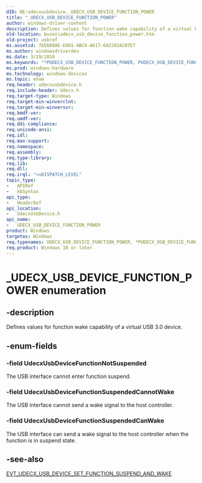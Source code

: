 ```yaml
---
UID: NE:udecxusbdevice._UDECX_USB_DEVICE_FUNCTION_POWER
title: "_UDECX_USB_DEVICE_FUNCTION_POWER"
author: windows-driver-content
description: Defines values for function wake capability of a virtual USB 3.0 device.
old-location: buses\udecx_usb_device_function_power.htm
old-project: usbref
ms.assetid: 7EE6D8AE-E001-4BC9-A617-682202A297E7
ms.author: windowsdriverdev
ms.date: 3/29/2018
ms.keywords: "*PUDECX_USB_DEVICE_FUNCTION_POWER, PUDECX_USB_DEVICE_FUNCTION_POWER, PUDECX_USB_DEVICE_FUNCTION_POWER enumeration pointer [Buses], UDECX_USB_DEVICE_FUNCTION_POWER, UDECX_USB_DEVICE_FUNCTION_POWER enumeration [Buses], UdecxUsbDeviceFunctionNotSuspended, UdecxUsbDeviceFunctionSuspendedCanWake, UdecxUsbDeviceFunctionSuspendedCannotWake, _UDECX_USB_DEVICE_FUNCTION_POWER, buses.udecx_usb_device_function_power, udecxusbdevice/PUDECX_USB_DEVICE_FUNCTION_POWER, udecxusbdevice/UDECX_USB_DEVICE_FUNCTION_POWER, udecxusbdevice/UdecxUsbDeviceFunctionNotSuspended, udecxusbdevice/UdecxUsbDeviceFunctionSuspendedCanWake, udecxusbdevice/UdecxUsbDeviceFunctionSuspendedCannotWake"
ms.prod: windows-hardware
ms.technology: windows-devices
ms.topic: enum
req.header: udecxusbdevice.h
req.include-header: Udecx.h
req.target-type: Windows
req.target-min-winverclnt: 
req.target-min-winversvr: 
req.kmdf-ver: 
req.umdf-ver: 
req.ddi-compliance: 
req.unicode-ansi: 
req.idl: 
req.max-support: 
req.namespace: 
req.assembly: 
req.type-library: 
req.lib: 
req.dll: 
req.irql: "<=DISPATCH_LEVEL"
topic_type:
-	APIRef
-	kbSyntax
api_type:
-	HeaderDef
api_location:
-	UdecxUsbDevice.h
api_name:
-	UDECX_USB_DEVICE_FUNCTION_POWER
product: Windows
targetos: Windows
req.typenames: UDECX_USB_DEVICE_FUNCTION_POWER, *PUDECX_USB_DEVICE_FUNCTION_POWER
req.product: Windows 10 or later.
---
```


# _UDECX_USB_DEVICE_FUNCTION_POWER enumeration


## -description


Defines values for function wake capability of a virtual USB 3.0  device.


## -enum-fields




### -field UdecxUsbDeviceFunctionNotSuspended

The USB interface cannot enter function suspend. 


### -field UdecxUsbDeviceFunctionSuspendedCannotWake

The USB interface cannot send a wake signal to the host controller.


### -field UdecxUsbDeviceFunctionSuspendedCanWake

The USB interface can send a wake signal to the host controller when the function is in suspend state.


## -see-also




<a href="https://msdn.microsoft.com/library/windows/hardware/mt595915">EVT_UDECX_USB_DEVICE_SET_FUNCTION_SUSPEND_AND_WAKE</a>
 

 

